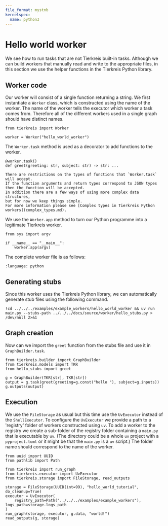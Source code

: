```yaml
---
file_format: mystnb
kernelspec:
  name: python3
---
```


# Hello world worker

We see how to run tasks that are not Tierkreis built-in tasks.
Although we can build workers that manually read and write to the appropriate files,
in this section we use the helper functions in the Tierkreis Python library.

## Worker code

Our worker will consist of a single function returning a string.
We first instantiate a `Worker` class, which is constructed using the name of the worker.
The name of the worker tells the executor which worker a task comes from.
Therefore all of the different workers used in a single graph should have distinct names.

```{code} ipython3
from tierkreis import Worker

worker = Worker("hello_world_worker")
```

The `Worker.task` method is used as a decorator to add functions to the worker.

```{code} ipython3
@worker.task()
def greet(greeting: str, subject: str) -> str: ...
```

```{note}
There are restrictions on the types of functions that `Worker.task` will accept.
If the function arguments and return types correspond to JSON types then the function will be accepted.
In addition there are a few ways of using more complex data structures,
but for now we keep things simple.
For more information please see [Complex types in Tierkreis Python workers](complex_types.md).
```

We use the `Worker.app` method to turn our Python programme into a legitimate Tierkreis worker.

```{code} ipython3
from sys import argv

if __name__ == "__main__":
    worker.app(argv)
```

The complete worker file is as follows:

```{literalinclude} ../../../examples/example_workers/hello_world_worker/main.py
:language: python
```

## Generating stubs

Since this worker uses the Tierkreis Python library, we can automatically generate stub files using the following command.

```{code-cell}
!cd ../../../examples/example_workers/hello_world_worker && uv run main.py --stubs-path ../../../docs/source/worker/hello_stubs.py > /dev/null 2>&1
```

## Graph creation

Now can we import the `greet` function from the stubs file and use it in `GraphBuilder.task`.

```{code-cell} ipython3
from tierkreis.builder import GraphBuilder
from tierkreis.models import TKR
from hello_stubs import greet

g = GraphBuilder(TKR[str], TKR[str])
output = g.task(greet(greeting=g.const("hello "), subject=g.inputs))
g.outputs(output)
```

## Execution

We use the `FileStorage` as usual but this time use the `UvExecutor` instead of the `ShellExecutor`.
To configure the `UvExecutor` we provide a path to a 'registry' folder of workers constructed using `uv`.
To add a worker to the registry we create a sub-folder of the registry folder containing a `main.py` that is executable by `uv`.
(The directory could be a whole `uv` project with a `pyproject.toml` or it might be that the `main.py` is a `uv` script.)
The folder name should correspond to the name of the worker.

```{code-cell}
from uuid import UUID
from pathlib import Path

from tierkreis import run_graph
from tierkreis.executor import UvExecutor
from tierkreis.storage import FileStorage, read_outputs

storage = FileStorage(UUID(int=99), "hello_world_tutorial", do_cleanup=True)
executor = UvExecutor(
    registry_path=Path("../../../examples/example_workers"), logs_path=storage.logs_path
)
run_graph(storage, executor, g.data, "world!")
read_outputs(g, storage)
```
